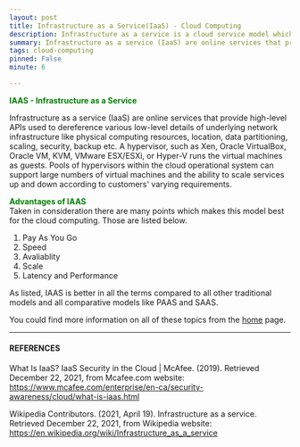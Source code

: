 ```yaml
---
layout: post
title: Infrastructure as a Service(IaaS) - Cloud Computing
description: Infrastructure as a service is a cloud service model which is widely used in today's age and time.
summary: Infrastructure as a service (IaaS) are online services that provide high-level APIs used to dereference various low-level details of underlying network infrastructure like physical computing resources, location, data partitioning, scaling, security, backup etc. A hypervisor, such as Xen, Oracle VirtualBox, Oracle VM, KVM, VMware ESX/ESXi, or Hyper-V runs the virtual machines as guests. Pools of hypervisors within the cloud operational system can support large numbers of virtual machines and the ability to scale services up and down according to customers' varying requirements.
tags: cloud-computing
pinned: False
minute: 6

---
```


<b><span style="color:green">IAAS - Infrastructure as a Service</span></b><br>

Infrastructure as a service (IaaS) are online services that provide high-level APIs used to dereference various low-level details of underlying network infrastructure like physical computing resources, location, data partitioning, scaling, security, backup etc. A hypervisor, such as Xen, Oracle VirtualBox, Oracle VM, KVM, VMware ESX/ESXi, or Hyper-V runs the virtual machines as guests. Pools of hypervisors within the cloud operational system can support large numbers of virtual machines and the ability to scale services up and down according to customers' varying requirements.

<b><span style="color:green">Advantages of IAAS</span></b><br>
Taken in consideration there are many points which makes this model best for the cloud computing. Those are listed below.

1. Pay As You Go
2. Speed 
3. Avaliablity
4. Scale
5. Latency and Performance

As listed, IAAS is better in all the terms compared to all other traditional models and all comparative models like PAAS and SAAS.


You could find more information on all of these topics from the <a href="https://dhruvdoshi.github.io/blog">home</a> page.


---

#### REFERENCES

What Is IaaS? IaaS Security in the Cloud | McAfee. (2019). Retrieved December 22, 2021, from Mcafee.com website: https://www.mcafee.com/enterprise/en-ca/security-awareness/cloud/what-is-iaas.html

Wikipedia Contributors. (2021, April 19). Infrastructure as a service. Retrieved December 22, 2021, from Wikipedia website: https://en.wikipedia.org/wiki/Infrastructure_as_a_service

‌